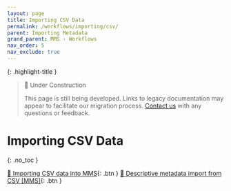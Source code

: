 ```yaml
---
layout: page
title: Importing CSV Data
permalink: /workflows/importing/csv/
parent: Importing Metadata
grand_parent: MMS › Workflows
nav_order: 5
nav_exclude: true
---
```


{: .highlight-title }
> 🚧 Under Construction
>
> This page is still being developed. Links to legacy documentation may appear to facilitate our migration process. [Contact us](/metadata-documentation/contact/) with any questions or feedback.

# Importing CSV Data
{: .no_toc }

[📄 Importing CSV data into MMS](https://docs.google.com/document/u/0/d/1-ieIY9Lk0N_RDZsfQKEFFctSmmXA0mBjSyGzNbRqaI4/edit){: .btn }
[📄 Descriptive metadata import from CSV [MMS]](https://docs.google.com/document/u/0/d/1eIEpKMR8lQD8zDjCRUkV7mtLo3LetbnimcZDQJxaF5c/edit){: .btn }